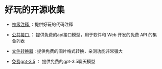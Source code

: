 
   #  好玩的开源收集
    
    
   *   [ 神级注释 ](https://github.com/Blankj/awesome-comment)  ：提供好玩的代码注释 
    
   *   [ 公共接口 ](https://github.com/public-apis/public-apis#index)  ： 提供免费的api接口模型，用于软件和 Web 开发的免费 API 的集合列表 
   
   *   [文件转换器](https://convertio.co/zh/)  : 提供免费的图片格式转换，亲测功能非常强大 

   *   [免费gpt-3.5](https://chat23.yqcloud.top/#/chat)  ： 提供免费的gpt-3.5聊天模型   

    

